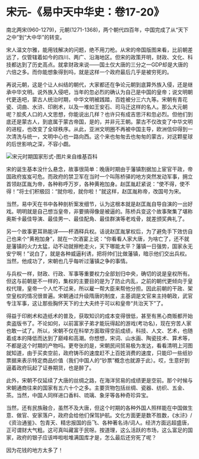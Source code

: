# 宋元-《易中天中华史：卷17-20》

南北两宋(960-1279)，元朝(1271-1368)，两个朝代四百年，中国完成了从“天下之中”到“大中华”的转变。

宋人温文尔雅，能用钱解决的问题，绝不用刀枪。从宋的帝国版图来看，比前朝差远了，仅管辖着如今的四川、两广、沿海地区。但宋的政策开明，财政、文化、科技都达到了历史高点。就拿财政来说——国土仅大唐的三分之一GDP却是大唐的六倍之多。而你能想象得到吗，就是这样一个政府最后几乎是被穷死的。

再说元朝，这是个让人纠结的朝代，大家都还在争论元朝到底算外族入侵，还是继承中华文明。说外族入侵吧，当年的忽必烈的确认为自己是中国的皇帝；说文明朝代更迭吧，蒙古人统治时期，中华文明被践踏，百姓被分三六九等。宋朝有青花瓷、词曲、水浒、印刷术，以及一堆如王安石、司马迁这样的名人。那么大元朝呢？脍炙人口的人文思想，你能说出几样？也许只有成吉思汗和忽必烈。但他们到底还是蒙古人，到底属于蒙古帝国，是的，并非元王朝。蒙古不仅改变了中华文明的进程，也改变了全球秩序。从此，亚洲文明圈不再被中国主导，欧洲信仰得到一次清洗与统一，文明中心也一路向西。这个来也匆匆去也匆匆的蒙古，对这颗星球的后世影响之深，不容小觑。

![宋元时期国家形式-图片来自维基百科](https://i.loli.net/2019/07/23/5d364b4b8741a84435.png)

宋的诞生基本没什么悬念，故事很简单：晚唐时期由于藩镇割据加上宦官干政，帝国政府岌岌可危。而政府的禁卫军在当时一个叫陈桥驿的地方突然发动军事，拥立首领赵匡胤为帝，各种称呼万岁，各种黄袍加身。赵匡胤赶紧说：“使不得，使不得！”将士们积极回：“就你啦，就你啦！”就这样，赵匡胤称帝，改国号为宋。

当然，易中天在书中各种剖析案发细节，认为这根本就是赵匡胤自导自演的一出好戏。明明就是自己想当皇帝，非要搞得像是被逼的。陈桥兵变这个故事聚集了堪称奥斯卡最佳导演、最佳男一、最佳配角、最佳群演等老戏骨，就差颁奖典礼了。

另一个故事更耳熟能详——杯酒释兵权。话说赵匡胤掌权后，为了避免手下效仿自己也来个“黄袍加身”，就在一次酒宴上说：“你看看人家大唐，为啥亡了，还不就是藩镇的火力太猛，动不动就擦枪走火，天下哪能太平？藩镇一日强势，国家永无安宁啊！”说白了，就是各种威逼利诱，把将帅们比做藩镇，暗示他们交出兵权。当然，他成功了，宋朝也几乎每听过藩镇之争的事情。

与兵权一样，财政、行政、军事等重要权力全部划归中央，确切的说是皇权所有。但这与前朝是不一样的，集权的主要目的是为了防止内乱，之前的朝代更倾向于皇权代理，皇帝一个人忙不过来，所以雇一帮大臣来帮他分担。因此前朝的干政、架空皇权的情况很普遍。宋朝通过升级隋唐的制度，主基调是文官来主持朝政，武官专注军事，这让那些胸怀天下的士大夫终于可以和皇帝“共治天下”了。

得益于印刷术和造纸术的普及，获取知识的成本变得很低，甚至有黑心商贩都开始卖盗版书了。不论如何，以前富家子弟才能玩得起的游戏(考功名)，现在穷苦人家也敢一试了。所以，宋朝不仅在科举方面取得空前成绩，科技、人文、艺术，也随着成本的降低而达到了巅峰和高潮。你想想，宋词、山水画、陶瓷技术、算术等，不都是这个时期的产物吗。更夸张的是，宋朝民间贸易极为发达，看看清明上河图就知道，由于买卖空前，政府铸币的速度赶不上百姓消费的速度，只能印一些纸钞票据来表示特定商品价值（我们中国人的“钞票”概念也就源于此）。哎，生意好到逼着政府玩起了证券期货，也是醉了。

此外，宋朝不仅延续了大唐的丝绸之路，在海洋贸易的成绩更是空前。那个时候与宋朝通商往来的国家有五六十个之多。主要货物包括丝绸、瓷器、纺织、五金、茶。当然，中国人同样进口香料、琉璃、象牙等各种奇珍异宝。

当然，还有民族融合，虽然不及大唐，但这个时期的各种外国人照样能在中国做生意、做官、安家落户，政府会给他们保驾护航。文化方面更是数不胜数，《水浒》/《资治通鉴》、包青天、精忠报国的岳飞、各种著名诗/词人。经济方面远超盛唐，正可谓财大气粗。这可真叫藏富于民呀。按道理，这么活跃的市场，这么富足的国家，政府的银子应该哗啦啦堆满国库才是，怎么最后还穷死了呢？

因为花钱的地方太多了！